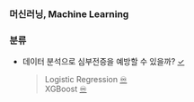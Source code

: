 ### 머신러닝, Machine Learning

### 분류
- 데이터 분석으로 심부전증을 예방할 수 있을까? [✓]()

    > Logistic Regression [♾️]()  
    > XGBoost [♾️]()